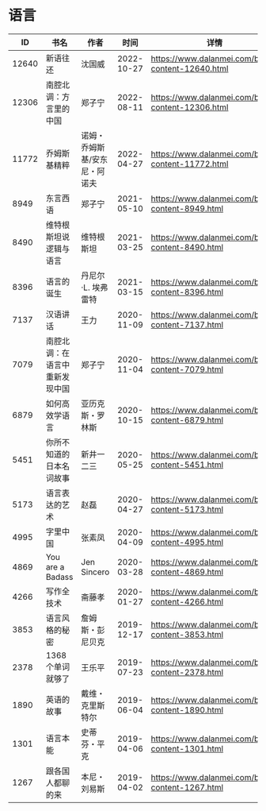 # 语言

| ID | 书名 | 作者 | 时间 | 详情 | 下载页面 | EPUB下载链接 | MOBI下载链接 | AZW3下载链接 |
| --- | --- | --- | --- | --- | --- | --- | --- | --- |
| 12640 | 新语往还 | 沈国威 | 2022-10-27 | https://www.dalanmei.com/book-content-12640.html | https://www.dalanmei.com/download-book-12640.html | http://ct.dalanmei.com/f/31084289-771232379-180a57 | http://ct.dalanmei.com/f/31084289-771247319-09cd0b | http://ct.dalanmei.com/f/31084289-771240335-c02586 |
| 12306 | 南腔北调：方言里的中国 | 郑子宁 | 2022-08-11 | https://www.dalanmei.com/book-content-12306.html | https://www.dalanmei.com/download-book-12306.html | http://ct.dalanmei.com/f/31084289-771229720-351b8c | http://ct.dalanmei.com/f/31084289-771241254-10ca34 | http://ct.dalanmei.com/f/31084289-771233355-aca9a3 |
| 11772 | 乔姆斯基精粹 | 诺姆・乔姆斯基/安东尼・阿诺夫 | 2022-04-27 | https://www.dalanmei.com/book-content-11772.html | https://www.dalanmei.com/download-book-11772.html | http://ct.dalanmei.com/f/31084289-574807982-4607db | http://ct.dalanmei.com/f/31084289-575313175-582f55 | http://ct.dalanmei.com/f/31084289-575285615-fe4897 |
| 8949 | 东言西语 | 郑子宁 | 2021-05-10 | https://www.dalanmei.com/book-content-8949.html | https://www.dalanmei.com/download-book-8949.html | http://ct.dalanmei.com/f/31084289-571718956-e625ae | http://ct.dalanmei.com/f/31084289-572113506-b3feb0 | http://ct.dalanmei.com/f/31084289-572120536-dbc0fb |
| 8490 | 维特根斯坦说逻辑与语言 | 维特根斯坦 | 2021-03-25 | https://www.dalanmei.com/book-content-8490.html | https://www.dalanmei.com/download-book-8490.html | http://ct.dalanmei.com/f/31084289-571710195-d5fedb | http://ct.dalanmei.com/f/31084289-572114997-13c017 | http://ct.dalanmei.com/f/31084289-572135538-cd879a |
| 8396 | 语言的诞生 | 丹尼尔·L. 埃弗雷特 | 2021-03-15 | https://www.dalanmei.com/book-content-8396.html | https://www.dalanmei.com/download-book-8396.html | http://ct.dalanmei.com/f/31084289-571709167-96812e | http://ct.dalanmei.com/f/31084289-572115222-bf3c37 | http://ct.dalanmei.com/f/31084289-572136557-211230 |
| 7137 | 汉语讲话 | 王力 | 2020-11-09 | https://www.dalanmei.com/book-content-7137.html | https://www.dalanmei.com/download-book-7137.html | http://ct.dalanmei.com/f/31084289-571537410-1df8f2 | http://ct.dalanmei.com/f/31084289-571805829-ec68e7 | http://ct.dalanmei.com/f/31084289-572195792-590064 |
| 7079 | 南腔北调：在语言中重新发现中国 | 郑子宁 | 2020-11-04 | https://www.dalanmei.com/book-content-7079.html | https://www.dalanmei.com/download-book-7079.html | http://ct.dalanmei.com/f/31084289-571539334-4506d6 | http://ct.dalanmei.com/f/31084289-571807232-a8f745 | http://ct.dalanmei.com/f/31084289-572196056-89b045 |
| 6879 | 如何高效学语言 | 亚历克斯・罗林斯 | 2020-10-15 | https://www.dalanmei.com/book-content-6879.html | https://www.dalanmei.com/download-book-6879.html | http://ct.dalanmei.com/f/31084289-571544864-0b5b6a | http://ct.dalanmei.com/f/31084289-571815081-9f3365 | http://ct.dalanmei.com/f/31084289-572197722-7211f4 |
| 5451 | 你所不知道的日本名词故事 | 新井一二三 | 2020-05-25 | https://www.dalanmei.com/book-content-5451.html | https://www.dalanmei.com/download-book-5451.html | http://ct.dalanmei.com/f/31084289-571599851-a3ae2d | http://ct.dalanmei.com/f/31084289-571738416-a112f9 | http://ct.dalanmei.com/f/31084289-571917937-3ee993 |
| 5173 | 语言表达的艺术 | 赵磊 | 2020-04-27 | https://www.dalanmei.com/book-content-5173.html | https://www.dalanmei.com/download-book-5173.html | http://ct.dalanmei.com/f/31084289-571517712-4b8f1c | http://ct.dalanmei.com/f/31084289-571778367-b2e633 | http://ct.dalanmei.com/f/31084289-571923515-3aaee2 |
| 4995 | 字里中国 | 张素凤 | 2020-04-09 | https://www.dalanmei.com/book-content-4995.html | https://www.dalanmei.com/download-book-4995.html | http://ct.dalanmei.com/f/31084289-571597250-2046ce | http://ct.dalanmei.com/f/31084289-572120858-aba5a6 | http://ct.dalanmei.com/f/31084289-571976853-c65805 |
| 4869 | You are a Badass | Jen Sincero | 2020-03-28 | https://www.dalanmei.com/book-content-4869.html | https://www.dalanmei.com/download-book-4869.html | http://ct.dalanmei.com/f/31084289-571594703-cc4633 | http://ct.dalanmei.com/f/31084289-572123580-948936 | http://ct.dalanmei.com/f/31084289-571982248-f8e957 |
| 4266 | 写作全技术 | 斋藤孝 | 2020-01-27 | https://www.dalanmei.com/book-content-4266.html | https://www.dalanmei.com/download-book-4266.html | http://ct.dalanmei.com/f/31084289-571538328-40d18b | http://ct.dalanmei.com/f/31084289-571806515-ca805e | http://ct.dalanmei.com/f/31084289-571991747-7fcee3 |
| 3853 | 语言风格的秘密 | 詹姆斯・彭尼贝克 | 2019-12-17 | https://www.dalanmei.com/book-content-3853.html | https://www.dalanmei.com/download-book-3853.html | http://ct.dalanmei.com/f/31084289-571548895-777e6a | http://ct.dalanmei.com/f/31084289-571821606-60bb4a | http://ct.dalanmei.com/f/31084289-572063193-c8f7b6 |
| 2378 | 1368个单词就够了 | 王乐平 | 2019-07-23 | https://www.dalanmei.com/book-content-2378.html | https://www.dalanmei.com/download-book-2378.html | http://ct.dalanmei.com/f/31084289-571590361-3cbcf8 | http://ct.dalanmei.com/f/31084289-571737300-52ebe2 | http://ct.dalanmei.com/f/31084289-571863460-1cb04b |
| 1890 | 英语的故事 | 戴维・克里斯特尔 | 2019-06-04 | https://www.dalanmei.com/book-content-1890.html | https://www.dalanmei.com/download-book-1890.html | http://ct.dalanmei.com/f/31084289-571517472-07d7a6 | http://ct.dalanmei.com/f/31084289-571778151-ba9192 | http://ct.dalanmei.com/f/31084289-571877054-ff9557 |
| 1301 | 语言本能 | 史蒂芬・平克 | 2019-04-06 | https://www.dalanmei.com/book-content-1301.html | https://www.dalanmei.com/download-book-1301.html | http://ct.dalanmei.com/f/31084289-571424659-425c70 | http://ct.dalanmei.com/f/31084289-571782951-b40b69 | http://ct.dalanmei.com/f/31084289-571883977-fb1013 |
| 1267 | 跟各国人都聊的来 | 本尼・刘易斯 | 2019-04-02 | https://www.dalanmei.com/book-content-1267.html | https://www.dalanmei.com/download-book-1267.html | http://ct.dalanmei.com/f/31084289-571425655-cffd2f | http://ct.dalanmei.com/f/31084289-571783315-c885cf | http://ct.dalanmei.com/f/31084289-571884343-04280b |

